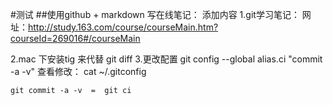 #测试
##使用github + markdown 写在线笔记：
添加内容
1.git学习笔记：
  网址：http://study.163.com/course/courseMain.htm?courseId=269016#/courseMain

2.mac 下安装tig 来代替 git diff
3.更改配置
 git config --global alias.ci "commit -a -v"
 查看修改：
    cat ~/.gitconfig

    git commit -a -v  =  git ci
